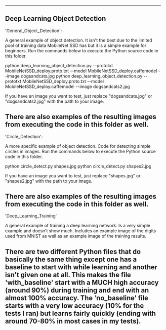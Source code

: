 -----------------------------------------------------------------------------------------------------------------------------------------------------------------
Deep Learning Object Detection
-----------------------------------------------------------------------------------------------------------------------------------------------------------------
'General_Object_Detection':

A general example of object detection. It isn't the best due to the limited pool of training data MobileNet SSD has but it is a simple example for beginners.
Run the commands below to execute the Python source code in this folder.

python deep_learning_object_detection.py --prototxt MobileNetSSD_deploy.proto.txt --model MobileNetSSD_deploy.caffemodel --image dogsandcats.jpg
python deep_learning_object_detection.py --prototxt MobileNetSSD_deploy.proto.txt --model MobileNetSSD_deploy.caffemodel --image dogsandcats2.jpg

If you have an image you want to test, just replace "dogsandcats.jpg" or "dogsandcats2.jpg" with the path to your image.

There are also examples of the resulting images from executing the code in this folder as well.
-----------------------------------------------------------------------------------------------------------------------------------------------------------------
'Circle_Detection':

A more specific example of object detection. Code for detecting simple circles in images.
Run the commands below to execute the Python source code in this folder.

python circle_detect.py shapes.jpg
python circle_detect.py shapes2.jpg

If you have an image you want to test, just replace "shapes.jpg" or "shapes2.jpg" with the path to your image.

There are also examples of the resulting images from executing the code in this folder as well.
-----------------------------------------------------------------------------------------------------------------------------------------------------------------
'Deep_Learning_Training'

A general example of training a deep learning network. Is a very simple example and doesn't show much. Includes an example image of the digits used from MNIST
as well as an example image of the training results.

There are two different Python files that do basically the same thing except one has a baseline to start with while learning and another isn't given one at all. This makes the file 'with_baseline' start with a MUCH high accuracy (around 90%) during training and end with an almost 100% accuracy. The 'no_baseline' file starts with a very low accuracy (10% for the tests I ran) but learns fairly quickly (ending with around 70-80% in most cases in my tests).
-----------------------------------------------------------------------------------------------------------------------------------------------------------------
